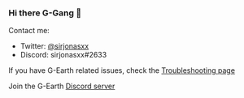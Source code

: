 ### Hi there G-Gang 👋


Contact me:
* Twitter: [@sirjonasxx](https://twitter.com/sirjonasxx)
* Discord: sirjonasxx#2633

If you have G-Earth related issues, check the [Troubleshooting page](https://github.com/sirjonasxx/G-Earth/wiki/Troubleshooting)

Join the G-Earth [Discord server](https://discord.gg/AVkcF8y)
